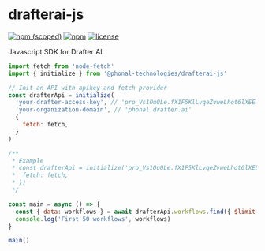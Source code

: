 # drafterai-js

[![npm (scoped)](https://img.shields.io/npm/v/@phonal-technologies/drafterai-js)](https://www.npmjs.com/package/@phonal-technologies/drafterai-js)
[![npm](https://img.shields.io/npm/dy/@phonal-technologies/drafterai-js)](https://www.npmjs.com/package/@phonal-technologies/drafterai-js)
[![license](https://img.shields.io/github/license/phonal-technologies/drafter-js)](https://www.npmjs.com/package/@phonal-technologies/drafterai-js)

Javascript SDK for Drafter AI

```js
import fetch from 'node-fetch'
import { initialize } from '@phonal-technologies/drafterai-js'

// Init an API with apikey and fetch provider
const drafterApi = initialize(
  'your-drafter-access-key', // 'pro_Vs1Ou0Le.fX1F5KlLvqeZvweLhot6lXEE'
  'your-organization-domain', // 'phonal.drafter.ai'
  {
    fetch: fetch,
  }
)

/**
 * Example
 * const drafterApi = initialize('pro_Vs1Ou0Le.fX1F5KlLvqeZvweLhot6lXEE', 'phonal.drafter.ai', {
 *  fetch: fetch,
 * })
 */

const main = async () => {
  const { data: workflows } = await drafterApi.workflows.find({ $limit: 50 })
  console.log('First 50 workflows', workflows)
}

main()
```
